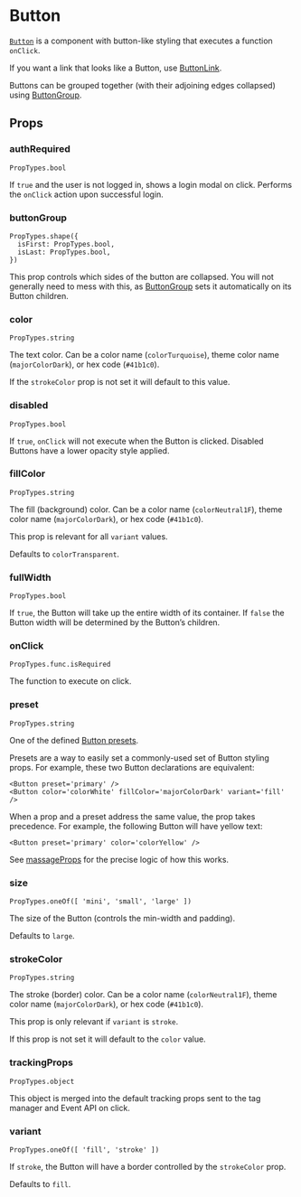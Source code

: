 # Button

[`Button`](/src/components/Button/index.js) is a component with button-like styling that executes a function `onClick`.

If you want a link that looks like a Button, use [ButtonLink](/docs/components/ButtonLink.md).

Buttons can be grouped together (with their adjoining edges collapsed) using [ButtonGroup](/docs/components/ButtonGroup.md).

## Props

### authRequired
```
PropTypes.bool
```
If `true` and the user is not logged in, shows a login modal on click. Performs the `onClick` action upon successful login.

### buttonGroup
```
PropTypes.shape({
  isFirst: PropTypes.bool,
  isLast: PropTypes.bool,
})
```
This prop controls which sides of the button are collapsed. You will not generally need to mess with this, as [ButtonGroup](/docs/components/ButtonGroup.md) sets it automatically on its Button children.

### color
```
PropTypes.string
```
The text color. Can be a color name (`colorTurquoise`), theme color name (`majorColorDark`), or hex code (`#41b1c0`).

If the `strokeColor` prop is not set it will default to this value.

### disabled
```
PropTypes.bool
```
If `true`, `onClick` will not execute when the Button is clicked. Disabled Buttons have a lower opacity style applied.

### fillColor
```
PropTypes.string
```
The fill (background) color. Can be a color name (`colorNeutral1F`), theme color name (`majorColorDark`), or hex code (`#41b1c0`).

This prop is relevant for all `variant` values.

Defaults to `colorTransparent`.

### fullWidth
```
PropTypes.bool
```
If `true`, the Button will take up the entire width of its container. If `false` the Button width will be determined by the Button’s children.

### onClick
```
PropTypes.func.isRequired
```
The function to execute on click.

### preset
```
PropTypes.string
```
One of the defined [Button presets](/src/components/Button/presets.js).

Presets are a way to easily set a commonly-used set of Button styling props. For example, these two Button declarations are equivalent:

```es6
<Button preset='primary' />
<Button color='colorWhite' fillColor='majorColorDark' variant='fill' />
```

When a prop and a preset address the same value, the prop takes precedence. For example, the following Button will have yellow text:

```es6
<Button preset='primary' color='colorYellow' />
```

See [massageProps](/src/components/Button/massageProps.js) for the precise logic of how this works.


### size
```
PropTypes.oneOf([ 'mini', 'small', 'large' ])
```
The size of the Button (controls the min-width and padding).

Defaults to `large`.

### strokeColor
```
PropTypes.string
```
The stroke (border) color. Can be a color name (`colorNeutral1F`), theme color name (`majorColorDark`), or hex code (`#41b1c0`).

This prop is only relevant if `variant` is `stroke`.

If this prop is not set it will default to the `color` value.

### trackingProps
```
PropTypes.object
```
This object is merged into the default tracking props sent to the tag manager and Event API on click.

### variant
```
PropTypes.oneOf([ 'fill', 'stroke' ])
```
If `stroke`, the Button will have a border controlled by the `strokeColor` prop.

Defaults to `fill`.
